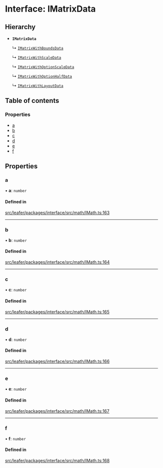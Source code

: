 # Interface: IMatrixData

## Hierarchy

- **`IMatrixData`**

  ↳ [`IMatrixWithBoundsData`](IMatrixWithBoundsData.md)

  ↳ [`IMatrixWithScaleData`](IMatrixWithScaleData.md)

  ↳ [`IMatrixWithOptionScaleData`](IMatrixWithOptionScaleData.md)

  ↳ [`IMatrixWithOptionHalfData`](IMatrixWithOptionHalfData.md)

  ↳ [`IMatrixWithLayoutData`](IMatrixWithLayoutData.md)

## Table of contents

### Properties

- [a](IMatrixData.md#a)
- [b](IMatrixData.md#b)
- [c](IMatrixData.md#c)
- [d](IMatrixData.md#d)
- [e](IMatrixData.md#e)
- [f](IMatrixData.md#f)

## Properties

### a

• **a**: `number`

#### Defined in

[src/leafer/packages/interface/src/math/IMath.ts:163](https://github.com/leaferjs/leafer/blob/d3ec2c9bd49557a0d74aae684f8e3d3d557af194/packages/interface/src/math/IMath.ts#L163)

___

### b

• **b**: `number`

#### Defined in

[src/leafer/packages/interface/src/math/IMath.ts:164](https://github.com/leaferjs/leafer/blob/d3ec2c9bd49557a0d74aae684f8e3d3d557af194/packages/interface/src/math/IMath.ts#L164)

___

### c

• **c**: `number`

#### Defined in

[src/leafer/packages/interface/src/math/IMath.ts:165](https://github.com/leaferjs/leafer/blob/d3ec2c9bd49557a0d74aae684f8e3d3d557af194/packages/interface/src/math/IMath.ts#L165)

___

### d

• **d**: `number`

#### Defined in

[src/leafer/packages/interface/src/math/IMath.ts:166](https://github.com/leaferjs/leafer/blob/d3ec2c9bd49557a0d74aae684f8e3d3d557af194/packages/interface/src/math/IMath.ts#L166)

___

### e

• **e**: `number`

#### Defined in

[src/leafer/packages/interface/src/math/IMath.ts:167](https://github.com/leaferjs/leafer/blob/d3ec2c9bd49557a0d74aae684f8e3d3d557af194/packages/interface/src/math/IMath.ts#L167)

___

### f

• **f**: `number`

#### Defined in

[src/leafer/packages/interface/src/math/IMath.ts:168](https://github.com/leaferjs/leafer/blob/d3ec2c9bd49557a0d74aae684f8e3d3d557af194/packages/interface/src/math/IMath.ts#L168)
